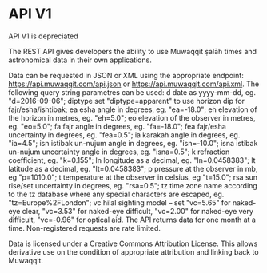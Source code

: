 # API V1

<note type="warning">API V1 is depreciated</note>

The REST API gives developers the ability to use Muwaqqit ṣalāh times and astronomical data in their own applications.

Data can be requested in JSON or XML using the appropriate endpoint: https://api.muwaqqit.com/api.json or https://api.muwaqqit.com/api.xml. The following query string parametres can be used: d date as yyyy-mm-dd, eg. "d=2016-09-06"; diptype set "diptype=apparent" to use horizon dip for fajr/esha/ishtibak; ea esha angle in degrees, eg. "ea=-18.0"; eh elevation of the horizon in metres, eg. "eh=5.0"; eo elevation of the observer in metres, eg. "eo=5.0"; fa fajr angle in degrees, eg. "fa=-18.0"; fea fajr/esha uncertainty in degrees, eg. "fea=0.5"; ia karakah angle in degrees, eg. "ia=4.5"; isn istibak un-nujum angle in degrees, eg. "isn=-10.0"; isna istibak un-nujum uncertainty angle in degrees, eg. "isna=0.5"; k refraction coefficient, eg. "k=0.155"; ln longitude as a decimal, eg. "ln=0.0458383"; lt latitude as a decimal, eg. "lt=0.0458383"; p pressure at the observer in mb, eg "p=1010.0"; t temperature at the observer in celsius, eg "t=15.0"; rsa sun rise/set uncertainty in degrees, eg. "rsa=0.5"; tz time zone name according to the tz database where any special characters are escaped, eg. "tz=Europe%2FLondon"; vc hilal sighting model – set "vc=5.65" for naked-eye clear, "vc=3.53" for naked-eye difficult, "vc=2.00" for naked-eye very difficult, "vc=-0.96" for optical aid. The API returns data for one month at a time. Non-registered requests are rate limited.

Data is licensed under a Creative Commons Attribution License. This allows derivative use on the condition of appropriate attribution and linking back to Muwaqqit.